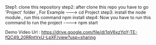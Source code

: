 Step1: clone this repository 
step2: after clone this repo you have to go 'Project' folder , For Example ---> cd Project
step3: install the node module , run this command npm install 
step4: Now you have to run this command to run the project ----> npm start


Demo Video Url : https://drive.google.com/file/d/1qV6xzYqY-TE-fQC49_20RRntVxU-LpXF/view?usp=sharing



